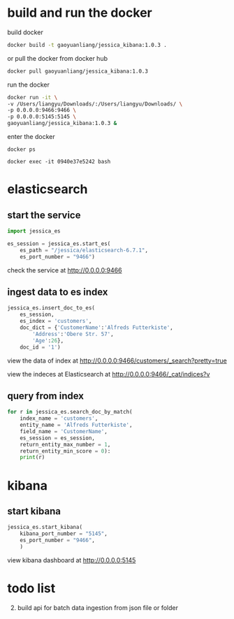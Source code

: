 # build and run the docker

build docker 

```bash
docker build -t gaoyuanliang/jessica_kibana:1.0.3 .
```

or pull the docker from docker hub

```bash
docker pull gaoyuanliang/jessica_kibana:1.0.3
```

run the docker

```bash
docker run -it \
-v /Users/liangyu/Downloads/:/Users/liangyu/Downloads/ \
-p 0.0.0.0:9466:9466 \
-p 0.0.0.0:5145:5145 \
gaoyuanliang/jessica_kibana:1.0.3 &
```

enter the docker

```
docker ps

docker exec -it 0940e37e5242 bash
```

# elasticsearch

## start the service

```python
import jessica_es

es_session = jessica_es.start_es(
	es_path = "/jessica/elasticsearch-6.7.1",
	es_port_number = "9466")
```

check the service at http://0.0.0.0:9466

## ingest data to es index

```python
jessica_es.insert_doc_to_es(
	es_session,
	es_index = 'customers',
	doc_dict = {'CustomerName':'Alfreds Futterkiste',
		'Address':'Obere Str. 57',
		'Age':26},
	doc_id = '1')
```

view the data of index at http://0.0.0.0:9466/customers/_search?pretty=true

view the indeces at Elasticsearch at http://0.0.0.0:9466/_cat/indices?v

## query from index

```python
for r in jessica_es.search_doc_by_match(
	index_name = 'customers',
	entity_name = 'Alfreds Futterkiste',
	field_name = 'CustomerName',
	es_session = es_session,
	return_entity_max_number = 1,
	return_entity_min_score = 0):
	print(r)
```

# kibana

## start kibana

```python
jessica_es.start_kibana(
	kibana_port_number = "5145",
	es_port_number = "9466",
	)
```

view kibana dashboard at http://0.0.0.0:5145

# todo list

2. build api for batch data ingestion from json file or folder

